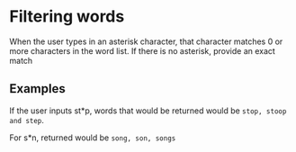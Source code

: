 # Filtering words

When the user types in an asterisk character, that character matches 0 or more characters in the word list. If there 
is no asterisk, provide an exact match

## Examples
If the user inputs st*p, words that would be returned would be ``stop, stoop and step``.

For s*n, returned would be ``song, son, songs`` 
